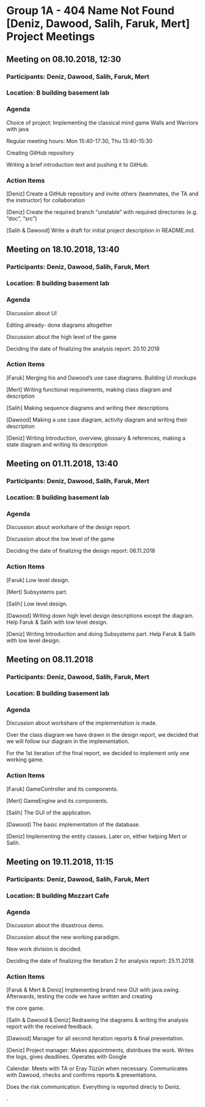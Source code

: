# Group 1A - 404 Name Not Found [Deniz, Dawood, Salih, Faruk, Mert] Project Meetings

## Meeting on 08.10.2018, 12:30

### Participants: Deniz, Dawood, Salih, Faruk, Mert

### Location: B building basement lab

### Agenda

Choice of project: Implementing the classical mind game Walls and Warriors with java

Regular meeting hours: Mon 15:40-17:30, Thu 13:40-15:30

Creating GitHub repository

Writing a brief introduction text and pushing it to GitHub.

### Action Items

[Deniz] Create a GitHub repository and invite others (teammates, the TA and the instructor) for collaboration

[Deniz] Create the required branch “unstable” with required directories (e.g. “doc”, “src”)

[Salih & Dawood] Write a draft for initial project description in README.md.


## Meeting on 18.10.2018, 13:40

### Participants: Deniz, Dawood, Salih, Faruk, Mert

### Location: B building basement lab

### Agenda
Discussion about UI

Editing already- done diagrams altogether

Discussion about the high level of the game

Deciding the date of finalizing the analysis report: 20.10.2018

### Action Items

[Faruk] Merging his and Dawood’s use case diagrams. Building UI mockups

[Mert] Writing functional requirements, making class diagram and description

[Salih] Making sequence diagrams and writing their descriptions

[Dawood] Making a use case diagram, activity diagram and writing their description

[Deniz] Writing Introduction, overview, glossary & references, making a state diagram and writing its description

## Meeting on 01.11.2018, 13:40

### Participants: Deniz, Dawood, Salih, Faruk, Mert

### Location: B building basement lab

### Agenda

Discussion about workshare of the design report.

Discussion about the low level of the game

Deciding the date of finalizing the design report: 06.11.2018

### Action Items
[Faruk] Low level design. 

[Mert] Subsystems part.

[Salih] Low level design.

[Dawood] Writing down high level design descriptions except the diagram. Help Faruk & Salih with low level design.

[Deniz] Writing Introduction and doing Subsystems part. Help Faruk & Salih with low level design.

## Meeting on 08.11.2018

### Participants: Deniz, Dawood, Salih, Faruk, Mert

### Location: B building basement lab

### Agenda

Discussion about workshare of the implementation is made.

Over the class diagram we have drawn in the design report, we decided that we will follow our diagram in the implementation.

For the 1st iteration of the final report, we decided to implement only one working game.

### Action Items
[Faruk] GameController and its components. 

[Mert] GameEngine and its components.

[Salih] The GUI of the application.

[Dawood] The basic implementation of the database.

[Deniz] Implementing the entity classes. Later on, either helping Mert or Salih.

## Meeting on 19.11.2018, 11:15

### Participants: Deniz, Dawood, Salih, Faruk, Mert

### Location: B building Mozzart Cafe

### Agenda

Discussion about the disastrous demo.

Discussion about the new working paradigm.

New work division is decided.

Deciding the date of finalizing the iteration 2 for analysis report: 25.11.2018.

### Action Items
[Faruk & Mert & Deniz] Implementing brand new GUI with java.swing. Afterwards, testing the code we have written and creating

the core game.

[Salih & Dawood & Deniz] Redrawing the diagrams & writing the analysis report with the received feedback.

[Dawood] Manager for all second iteration reports & final presentation.

[Deniz] Project manager: Makes appointments, distribues the work. Writes the logs, gives deadlines. Operates with Google

Calendar. Meets with TA or Eray Tüzün when necessary. Communicates with Dawood, checks and confirms reports & presentations. 

Does the risk communication. Everything is reported direcly to Deniz.




.
